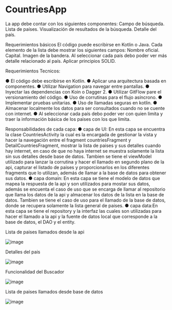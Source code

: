 # CountriesApp

La app debe contar con los siguientes componentes:
Campo de búsqueda.
Lista de países.
Visualización de resultados de la búsqueda.
Detalle del país.


Requerimientos básicos
El código puede escribirse en Kotlin o Java.
Cada elemento de la lista debe mostrar los siguientes campos: 
Nombre oficial.
Capital.
Imagen de la bandera.
Al seleccionar cada país debo poder ver más detalle relacionado al país.
Aplicar principios SOLID.


Requerimientos Tecnicos:

● El código debe escribirse en Kotlin.
● Aplicar una arquitectura basada en componentes.
● Utilizar Navigation para navegar entre pantallas.
● Inyectar las dependencias con Koin o Dagger 2.
● Utilizar GitFlow pare el versionamiento del código.
● Uso de corrutinas para el flujo asíncrono.
● Implementar pruebas unitarias.
● Uso de llamadas seguras en kotlin.
● Almacenar localmente los datos para ser consultados cuando no se cuente con internet.
● Al seleccionar cada país debo poder ver con quien limita y traer la información básica de los paises con los que limita.

Responsabilidades de cada capa:
● capa de UI: En esta capa se encuentra la clase CountriesActivity la cual es la encargada de gestionar la vista y hacer la navegación entre el fragment countriesFragment y DetailCountriesFragment, mostrar la lista de paises y sus detalles cuando hay internet, en caso de que no haya internet se muestra solamente la lista sin sus detalles desde base de datos.
Tambien se tiene el viewModel utilizado para lanzar la corrutina y hacer el llamado en segundo plano de la api, capturar el listado de paises y proporcionarlos en los diferentes fragments que lo utilizan, además de llamar a la base de datos para obtener sus datos.
● capa domain: En esta capa se tiene el modelo de datos que mapea la respuesta de la api y son utilizados para mostar sus datos, además se encuenta el caso de uso que se encarga de llamar al repositorio que llama los datos de la api y almacenar los datos de la lista en la base de datos.
Tambien se tiene el caso de uso para el llamado de la base de datos, donde se recupera solamente la lista general de paises.
● capa data:En esta capa se tiene el repository y la interfaz las cuales son utilizadas para hacer el llamado a la api y la fuente de datos local que corresponde a la base de datos, el DAO y el entity.


Lista de paises llamados desde la api 

![image](https://user-images.githubusercontent.com/93236919/198848403-ebc46237-5191-4b67-9310-8d87010332a6.png)


Detalles del pais

![image](https://user-images.githubusercontent.com/93236919/198850878-d811f442-af0c-49fc-a0a3-b75a6f107de7.png)

Funcionalidad del Buscador

![image](https://user-images.githubusercontent.com/93236919/198848422-2ad396c7-ef62-4f21-b617-ad3656346ce3.png)

Lista de paises llamados desde base de datos

![image](https://user-images.githubusercontent.com/93236919/198850601-bd307699-2978-4d43-ad55-6b9b4b9630e2.png)

